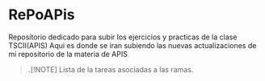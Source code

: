 # RePoAPis
Repositorio dedicado para subir los ejercicios y practicas de la clase TSCII(APIS)
Aqui es donde se iran subiendo las nuevas actualizaciones de mi repositorio de la materia de APIS
>.[!NOTE]
>Lista de la tareas asociadas a las ramas.
